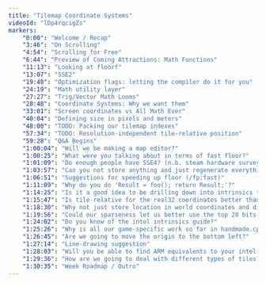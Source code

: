 ```yaml
---
title: "Tilemap Coordinate Systems"
videoId: "lDp4rqcigZs"
markers:
    "0:00": "Welcome / Recap"
    "3:46": "On Scrolling"
    "4:54": "Scrolling for Free"
    "6:44": "Preview of Coming Attractions: Math Functions"
    "11:13": "Looking at floorf"
    "13:07": "SSE2"
    "19:48": "Optimization flags: letting the compiler do it for you"
    "24:19": "Math utility layer"
    "27:27": "Trig/Vector Math Looms"
    "28:48": "Coordinate Systems: Why we want them"
    "33:01": "Screen coordinates vs All Math Ever"
    "40:04": "Defining size in pixels and meters"
    "48:00": "TODO: Packing our tilemap indexes"
    "57:34": "TODO: Resolution-independent tile-relative position"
    "59:28": "Q&A Begins"
    "1:00:04": "Will we be making a map editor?"
    "1:00:25": "What were you talking about in terms of fast floor?"
    "1:01:09": "Do enough people have SSE4? (n.b. steam hardware survey: ~77% have SSE4, ~99.8% SSE3)"
    "1:03:57": "Can you not store anything and just regenerate everything from seed?"
    "1:06:51": "Suggestions for speeding up floor (/fp:fast)"
    "1:11:09": "Why do you do 'Result = foo(); return Result;'?"
    "1:14:25": "Is it a good idea to be drilling down into intrinsics this early on?"
    "1:15:47": "Is tile-relative for the real32 coordinates better than tilepage-relative?"
    "1:18:30": "Why not just store location in world coordinates and div/mod to get tile info?"
    "1:19:56": "Could our sparseness let us better use the top 28 bits of the tilepage index?"
    "1:24:02": "Do you know of the intel intrinsics guide?"
    "1:25:26": "Why is all our game-specific work so far in handmade.cpp?"
    "1:26:45": "Are we going to move the origin to the bottom left?"
    "1:27:14": "Line-drawing suggestion"
    "1:28:03": "Will you be able to find ARM equivalents to your intel-specific instructions?"
    "1:29:36": "How are we going to deal with different types of tiles?"
    "1:30:35": "Week Roadmap / Outro"
---
```

